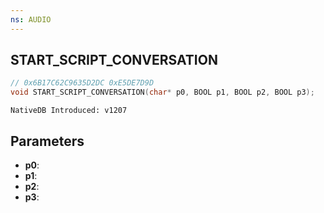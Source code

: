 ```yaml
---
ns: AUDIO
---
```

## START_SCRIPT_CONVERSATION

```c
// 0x6B17C62C9635D2DC 0xE5DE7D9D
void START_SCRIPT_CONVERSATION(char* p0, BOOL p1, BOOL p2, BOOL p3);
```

```
NativeDB Introduced: v1207
```

## Parameters
* **p0**:
* **p1**:
* **p2**:
* **p3**:
